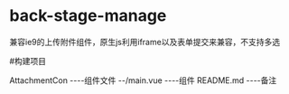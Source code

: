 # back-stage-manage

兼容ie9的上传附件组件，原生js利用iframe以及表单提交来兼容，不支持多选

#构建项目

AttachmentCon  ----组件文件
--/main.vue  ----组件
README.md  ----备注
